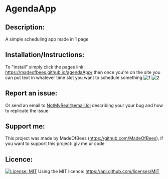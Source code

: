 # AgendaApp 

    
## Description: 
 A simple scheduling app made in 1 page 

    
## Installation/Instructions: 
 To "install" simply click the pages link: https://madeofbees.github.io/agendaApp/
 then once you're on the site you can put text in whatever time slot you want to schedule something 
![1](https://user-images.githubusercontent.com/9198297/200139362-4fed26f9-fe30-4ab7-ad2e-521846b54a1e.png)
![2](https://user-images.githubusercontent.com/9198297/200139364-de99fac8-fd51-4492-89c4-298648c0ff2a.png)


    
## Report an issue: 
  
 Or send an email to NotMyReal@email.lol describing your your bug and how to replicate the issue

## Support me: 
 This project was made by MadeOfBees (https://github.com/MadeOfBees), if you want to support this project: giv me ur code

    
## Licence: 
 [![License: MIT](https://img.shields.io/badge/License-MIT-yellow.svg)](https://opensource.org/licenses/MIT)
 Using the MIT licence: https://api.github.com/licenses/MIT 
